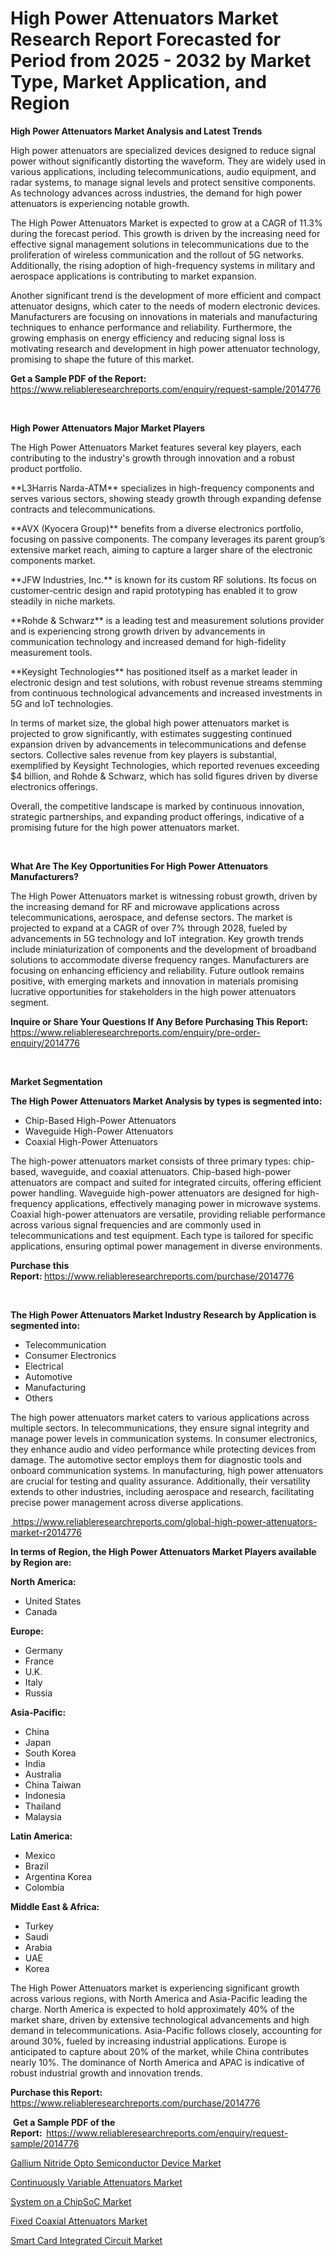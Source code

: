 <p><h1>High Power Attenuators Market Research Report Forecasted for Period from 2025 -  2032 by Market Type, Market Application, and Region</h1></p><p><strong>High Power Attenuators Market Analysis and Latest Trends</strong></p>
<p><p>High power attenuators are specialized devices designed to reduce signal power without significantly distorting the waveform. They are widely used in various applications, including telecommunications, audio equipment, and radar systems, to manage signal levels and protect sensitive components. As technology advances across industries, the demand for high power attenuators is experiencing notable growth.</p><p>The High Power Attenuators Market is expected to grow at a CAGR of 11.3% during the forecast period. This growth is driven by the increasing need for effective signal management solutions in telecommunications due to the proliferation of wireless communication and the rollout of 5G networks. Additionally, the rising adoption of high-frequency systems in military and aerospace applications is contributing to market expansion.</p><p>Another significant trend is the development of more efficient and compact attenuator designs, which cater to the needs of modern electronic devices. Manufacturers are focusing on innovations in materials and manufacturing techniques to enhance performance and reliability. Furthermore, the growing emphasis on energy efficiency and reducing signal loss is motivating research and development in high power attenuator technology, promising to shape the future of this market.</p></p>
<p><strong>Get a Sample PDF of the Report:&nbsp;</strong> <a href="https://www.reliableresearchreports.com/enquiry/request-sample/2014776?utm_campaign=28&utm_medium=2&utm_source=Github&utm_content=ia&utm_term=17012025&utm_id=high-power-attenuators">https://www.reliableresearchreports.com/enquiry/request-sample/2014776</a></p>
<p>&nbsp;</p>
<p><strong>High Power Attenuators Major Market Players</strong></p>
<p><p>The High Power Attenuators Market features several key players, each contributing to the industry's growth through innovation and a robust product portfolio. </p><p>**L3Harris Narda-ATM** specializes in high-frequency components and serves various sectors, showing steady growth through expanding defense contracts and telecommunications. </p><p>**AVX (Kyocera Group)** benefits from a diverse electronics portfolio, focusing on passive components. The company leverages its parent group’s extensive market reach, aiming to capture a larger share of the electronic components market.</p><p>**JFW Industries, Inc.** is known for its custom RF solutions. Its focus on customer-centric design and rapid prototyping has enabled it to grow steadily in niche markets.</p><p>**Rohde & Schwarz** is a leading test and measurement solutions provider and is experiencing strong growth driven by advancements in communication technology and increased demand for high-fidelity measurement tools.</p><p>**Keysight Technologies** has positioned itself as a market leader in electronic design and test solutions, with robust revenue streams stemming from continuous technological advancements and increased investments in 5G and IoT technologies.</p><p>In terms of market size, the global high power attenuators market is projected to grow significantly, with estimates suggesting continued expansion driven by advancements in telecommunications and defense sectors. Collective sales revenue from key players is substantial, exemplified by Keysight Technologies, which reported revenues exceeding $4 billion, and Rohde & Schwarz, which has solid figures driven by diverse electronics offerings. </p><p>Overall, the competitive landscape is marked by continuous innovation, strategic partnerships, and expanding product offerings, indicative of a promising future for the high power attenuators market.</p></p>
<p>&nbsp;</p>
<p><strong>What Are The Key Opportunities For High Power Attenuators Manufacturers?</strong></p>
<p><p>The High Power Attenuators market is witnessing robust growth, driven by the increasing demand for RF and microwave applications across telecommunications, aerospace, and defense sectors. The market is projected to expand at a CAGR of over 7% through 2028, fueled by advancements in 5G technology and IoT integration. Key growth trends include miniaturization of components and the development of broadband solutions to accommodate diverse frequency ranges. Manufacturers are focusing on enhancing efficiency and reliability. Future outlook remains positive, with emerging markets and innovation in materials promising lucrative opportunities for stakeholders in the high power attenuators segment.</p></p>
<p><strong>Inquire or Share Your Questions If Any Before Purchasing This Report:</strong> <a href="https://www.reliableresearchreports.com/enquiry/pre-order-enquiry/2014776?utm_campaign=28&utm_medium=2&utm_source=Github&utm_content=ia&utm_term=17012025&utm_id=high-power-attenuators">https://www.reliableresearchreports.com/enquiry/pre-order-enquiry/2014776</a></p>
<p>&nbsp;</p>
<p><strong>Market Segmentation</strong></p>
<p><strong>The High Power Attenuators Market Analysis by types is segmented into:</strong></p>
<p><ul><li>Chip-Based High-Power Attenuators</li><li>Waveguide High-Power Attenuators</li><li>Coaxial High-Power Attenuators</li></ul></p>
<p><p>The high-power attenuators market consists of three primary types: chip-based, waveguide, and coaxial attenuators. Chip-based high-power attenuators are compact and suited for integrated circuits, offering efficient power handling. Waveguide high-power attenuators are designed for high-frequency applications, effectively managing power in microwave systems. Coaxial high-power attenuators are versatile, providing reliable performance across various signal frequencies and are commonly used in telecommunications and test equipment. Each type is tailored for specific applications, ensuring optimal power management in diverse environments.</p></p>
<p><strong>Purchase this Report:&nbsp;</strong><a href="https://www.reliableresearchreports.com/purchase/2014776?utm_campaign=28&utm_medium=2&utm_source=Github&utm_content=ia&utm_term=17012025&utm_id=high-power-attenuators">https://www.reliableresearchreports.com/purchase/2014776</a></p>
<p>&nbsp;</p>
<p><strong>The High Power Attenuators Market Industry Research by Application is segmented into:</strong></p>
<p><ul><li>Telecommunication</li><li>Consumer Electronics</li><li>Electrical</li><li>Automotive</li><li>Manufacturing</li><li>Others</li></ul></p>
<p><p>The high power attenuators market caters to various applications across multiple sectors. In telecommunications, they ensure signal integrity and manage power levels in communication systems. In consumer electronics, they enhance audio and video performance while protecting devices from damage. The automotive sector employs them for diagnostic tools and onboard communication systems. In manufacturing, high power attenuators are crucial for testing and quality assurance. Additionally, their versatility extends to other industries, including aerospace and research, facilitating precise power management across diverse applications.</p></p>
<p><a href="https://www.reliableresearchreports.com/global-high-power-attenuators-market-r2014776?utm_campaign=28&utm_medium=2&utm_source=Github&utm_content=ia&utm_term=17012025&utm_id=high-power-attenuators">&nbsp;https://www.reliableresearchreports.com/global-high-power-attenuators-market-r2014776</a></p>
<p><strong>In terms of Region, the High Power Attenuators Market Players available by Region are:</strong></p>
<p>
    <p> <strong> North America: </strong>
        <ul>
            <li>United States</li>
            <li>Canada</li>
        </ul>
        </p> 
    <p> <strong> Europe: </strong>
        <ul>
            <li>Germany</li>
            <li>France</li>
            <li>U.K.</li>
            <li>Italy</li>
            <li>Russia</li>
        </ul>
        </p> 
    <p> <strong> Asia-Pacific: </strong>
        <ul>
            <li>China</li>
            <li>Japan</li>
            <li>South Korea</li>
            <li>India</li>
            <li>Australia</li>
            <li>China Taiwan</li>
            <li>Indonesia</li>
            <li>Thailand</li>
            <li>Malaysia</li>
        </ul>
        </p> 
    <p> <strong> Latin America: </strong>
        <ul>
            <li>Mexico</li>
            <li>Brazil</li>
            <li>Argentina Korea</li>
            <li>Colombia</li>
        </ul>
        </p> 
    <p> <strong> Middle East & Africa: </strong>
        <ul>
            <li>Turkey</li>
            <li>Saudi</li>
            <li>Arabia</li>
            <li>UAE</li>
            <li>Korea</li>
        </ul>
    </p>
    </p>
<p><p>The High Power Attenuators market is experiencing significant growth across various regions, with North America and Asia-Pacific leading the charge. North America is expected to hold approximately 40% of the market share, driven by extensive technological advancements and high demand in telecommunications. Asia-Pacific follows closely, accounting for around 30%, fueled by increasing industrial applications. Europe is anticipated to capture about 20% of the market, while China contributes nearly 10%. The dominance of North America and APAC is indicative of robust industrial growth and innovation trends.</p></p>
<p><strong>Purchase this Report: </strong><a href="https://www.reliableresearchreports.com/purchase/2014776?utm_campaign=28&utm_medium=2&utm_source=Github&utm_content=ia&utm_term=17012025&utm_id=high-power-attenuators">https://www.reliableresearchreports.com/purchase/2014776</a></p>
<p>&nbsp;<strong>Get a Sample PDF of the Report:&nbsp;&nbsp;</strong><a href="https://www.reliableresearchreports.com/enquiry/request-sample/2014776?utm_campaign=28&utm_medium=2&utm_source=Github&utm_content=ia&utm_term=17012025&utm_id=high-power-attenuators">https://www.reliableresearchreports.com/enquiry/request-sample/2014776</a></p>
<p><strong></strong></p>
<p><p><a href="https://github.com/LilianFaulkner65/Market-Research-Report-List-1/blob/main/gallium-nitride-opto-semiconductor-device-market.md?utm_campaign=28&utm_medium=2&utm_source=Github&utm_content=ia&utm_term=17012025&utm_id=high-power-attenuators">Gallium Nitride Opto Semiconductor Device Market</a></p><p><a href="https://github.com/lehumiston1971679/Market-Research-Report-List-1/blob/main/continuously-variable-attenuators-market.md?utm_campaign=28&utm_medium=2&utm_source=Github&utm_content=ia&utm_term=17012025&utm_id=high-power-attenuators">Continuously Variable Attenuators Market</a></p><p><a href="https://github.com/SamiaChowdhury801/Market-Research-Report-List-1/blob/main/system-on-a-chipsoc-market.md?utm_campaign=28&utm_medium=2&utm_source=Github&utm_content=ia&utm_term=17012025&utm_id=high-power-attenuators">System on a ChipSoC Market</a></p><p><a href="https://github.com/rileymgdorcas/Market-Research-Report-List-1/blob/main/fixed-coaxial-attenuators-market.md?utm_campaign=28&utm_medium=2&utm_source=Github&utm_content=ia&utm_term=17012025&utm_id=high-power-attenuators">Fixed Coaxial Attenuators Market</a></p><p><a href="https://github.com/indrystar/Market-Research-Report-List-5/blob/main/smart-card-integrated-circuit-market.md?utm_campaign=28&utm_medium=2&utm_source=Github&utm_content=ia&utm_term=17012025&utm_id=high-power-attenuators">Smart Card Integrated Circuit Market</a></p></p>